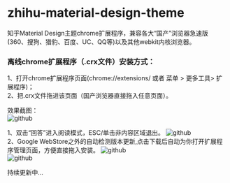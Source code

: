 # zhihu-material-design-theme
知乎Material Design主题chrome扩展程序，兼容各大“国产”浏览器急速版(360、搜狗、猎豹、百度、UC、QQ等)以及其他webkit内核浏览器。

### 离线chrome扩展程序（.crx文件）安装方式：<br />
1、打开chrome扩展程序页面(chrome://extensions/ 或者 菜单 > 更多工具> 扩展程序)；<br />
2、把.crx文件拖进该页面（国产浏览器直接拖入任意页面）。<br />

效果截图： <br />
![github](https://raw.githubusercontent.com/unclehking/zhihu-material-design-theme/master/screenshot/zh001.png "github")  <br />

1、双击“回答”进入阅读模式，ESC/单击非内容区域退出。
![github](https://raw.githubusercontent.com/unclehking/zhihu-material-design-theme/master/screenshot/zh002.png "github")  <br />
2、Google WebStore之外的自动检测版本更新,点击下载后自动为你打开扩展程序管理页面，方便直接拖入安装。
![github](https://raw.githubusercontent.com/unclehking/zhihu-material-design-theme/master/screenshot/zh003.png "github")  <br />
![github](https://raw.githubusercontent.com/unclehking/zhihu-material-design-theme/master/screenshot/zh004.png "github")  <br />

持续更新中...
